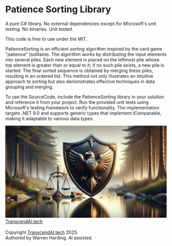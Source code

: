 # Patience Sorting Library

A pure C# library. No external dependencies except for Microsoft's unit testing. No binaries. Unit tested.

This code is free to use under the MIT.

PatienceSorting is an efficient sorting algorithm inspired by the card game "patience" (solitaire). The algorithm works by distributing the input elements into several piles. Each new element is placed on the leftmost pile whose top element is greater than or equal to it; if no such pile exists, a new pile is started. The final sorted sequence is obtained by merging these piles, resulting in an ordered list. This method not only illustrates an intuitive approach to sorting but also demonstrates effective techniques in data grouping and merging.

To use the SourceCode, include the PatienceSorting library in your solution and reference it from your project. Run the provided unit tests using Microsoft's testing framework to verify functionality. The implementation targets .NET 9.0 and supports generic types that implement IComparable, making it adaptable to various data types.

![AI Image](aiimage.jpg)
[TranscendAI.tech](https://TranscendAI.tech)<br>
<br>
Copyright [TranscendAI.tech](https://TranscendAI.tech) 2025.</br>
Authored by Warren Harding. AI assisted.</br>